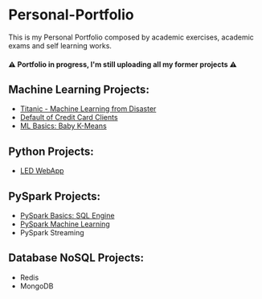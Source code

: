 # Personal-Portfolio
  This is my Personal Portfolio composed by academic exercises, academic exams and self learning works.  
  #### ⚠️ Portfolio in progress, I'm still uploading all my former projects ⚠️
## Machine Learning Projects:
- [Titanic - Machine Learning from Disaster](https://github.com/Teored0/Personal-Portfolio/tree/main/Titanic%20-%20Machine%20Learning%20from%20Disaster)
- [Default of Credit Card Clients](https://github.com/Teored0/Personal-Portfolio/tree/main/Default%20of%20Credit%20Card%20Clients)
- [ML Basics: Baby K-Means](https://github.com/Teored0/Personal-Portfolio/tree/main/ML%20Basics%20-%20Baby%20KMeans)

## Python Projects:
- [LED WebApp](https://github.com/Teored0/Personal-Portfolio/tree/main/LED%20WebApp)

## PySpark Projects:
- [PySpark Basics: SQL Engine](https://github.com/Teored0/Personal-Portfolio/tree/main/PySpark%20SQL%20Engine)
- [PySpark Machine Learning](https://github.com/Teored0/Personal-Portfolio/tree/main/PySpark%20Machine%20Learning)
- PySpark Streaming

## Database NoSQL Projects:
- Redis
- MongoDB

<!--
PYSPARK

- [Streaming]()
Database NoSQL Projects
- [Redis]()
- [MongoDB]()
-->
